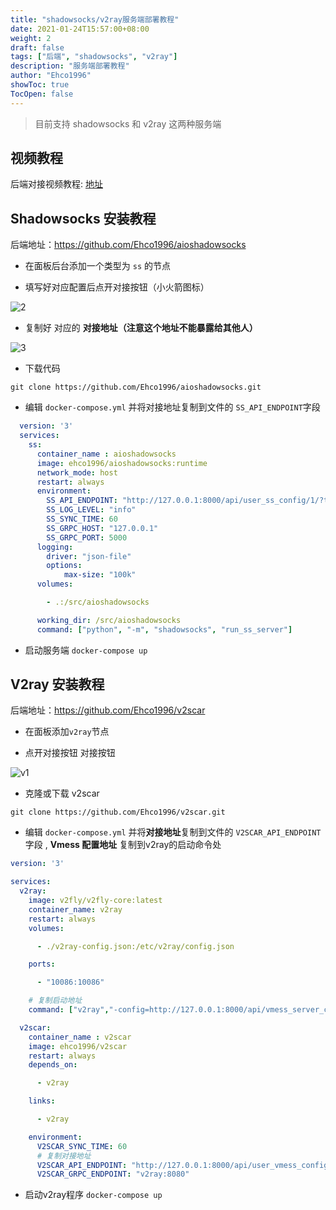 ```yaml
---
title: "shadowsocks/v2ray服务端部署教程"
date: 2021-01-24T15:57:00+08:00
weight: 2
draft: false
tags: ["后端", "shadowsocks", "v2ray"]
description: "服务端部署教程"
author: "Ehco1996"
showToc: true
TocOpen: false
---
```


> 目前支持 shadowsocks 和 v2ray 这两种服务端

<!--more-->

## 视频教程

后端对接视频教程: [地址](https://youtu.be/QNbnya1HHU0)

## Shadowsocks 安装教程

后端地址：<https://github.com/Ehco1996/aioshadowsocks>

* 在面板后台添加一个类型为 `ss` 的节点

* 填写好对应配置后点开对接按钮（小火箭图标）

![2](https://user-images.githubusercontent.com/24697284/74079160-8b2c0f80-4a6e-11ea-849b-eeba2acd0da7.png)

* 复制好 对应的 **对接地址（注意这个地址不能暴露给其他人）**

![3](https://user-images.githubusercontent.com/24697284/74079185-e6f69880-4a6e-11ea-8a40-fe8f856754eb.png)

* 下载代码

 `git clone https://github.com/Ehco1996/aioshadowsocks.git`

* 编辑 `docker-compose.yml` 并将对接地址复制到文件的 `SS_API_ENDPOINT`字段

``` yml
  version: '3'
  services:
    ss:
      container_name : aioshadowsocks
      image: ehco1996/aioshadowsocks:runtime
      network_mode: host
      restart: always
      environment:
        SS_API_ENDPOINT: "http://127.0.0.1:8000/api/user_ss_config/1/?token=youowntoken"
        SS_LOG_LEVEL: "info"
        SS_SYNC_TIME: 60
        SS_GRPC_HOST: "127.0.0.1"
        SS_GRPC_PORT: 5000
      logging:
        driver: "json-file"
        options:
            max-size: "100k"
      volumes:

        - .:/src/aioshadowsocks

      working_dir: /src/aioshadowsocks
      command: ["python", "-m", "shadowsocks", "run_ss_server"]
  ```

* 启动服务端 `docker-compose up`

## V2ray 安装教程

后端地址：<https://github.com/Ehco1996/v2scar>

* 在面板添加`v2ray`节点

* 点开对接按钮 对接按钮

![v1](https://user-images.githubusercontent.com/24697284/74079343-0db5ce80-4a71-11ea-9f61-58811771748b.png)

* 克隆或下载 v2scar

 `git clone https://github.com/Ehco1996/v2scar.git`

* 编辑 `docker-compose.yml` 并将**对接地址**复制到文件的 `V2SCAR_API_ENDPOINT`字段 , **Vmess 配置地址** 复制到v2ray的启动命令处

``` yml
version: '3'

services:
  v2ray:
    image: v2fly/v2fly-core:latest
    container_name: v2ray
    restart: always
    volumes:

      - ./v2ray-config.json:/etc/v2ray/config.json

    ports:

      - "10086:10086"

    # 复制启动地址
    command: ["v2ray","-config=http://127.0.0.1:8000/api/vmess_server_config/2/?token=youowntoken"]

  v2scar:
    container_name : v2scar
    image: ehco1996/v2scar
    restart: always
    depends_on:

      - v2ray

    links:

      - v2ray

    environment:
      V2SCAR_SYNC_TIME: 60
      # 复制对接地址
      V2SCAR_API_ENDPOINT: "http://127.0.0.1:8000/api/user_vmess_config/2/?token=youowntoken"
      V2SCAR_GRPC_ENDPOINT: "v2ray:8080"
```

* 启动v2ray程序 `docker-compose up`
